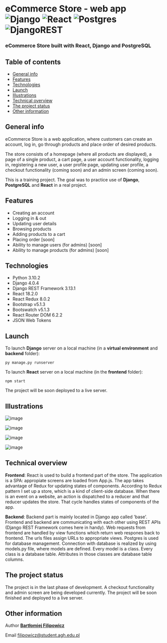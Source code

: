 # eCommerce Store - web app ![Django](https://img.shields.io/badge/django-%23092E20.svg?style=for-the-badge&logo=django&logoColor=white) ![React](https://img.shields.io/badge/react-%2320232a.svg?style=for-the-badge&logo=react&logoColor=%2361DAFB) ![Postgres](https://img.shields.io/badge/postgres-%23316192.svg?style=for-the-badge&logo=postgresql&logoColor=white) ![DjangoREST](https://img.shields.io/badge/DJANGO-REST-ff1709?style=for-the-badge&logo=django&logoColor=white&color=ff1709&labelColor=gray)

### eCommerce Store built with **React**, **Django** and **PostgreSQL**

## Table of contents
* [General info](#general-info)
* [Features](#features)
* [Technologies](#technologies)
* [Launch](#launch)
* [Illustrations](#illustrations)
* [Technical overview](#technical-overview)
* [The project status](#the-project-status)
* [Other information](#other-information)

## General info
eCommerce Store is a web application, where customers can create an account, log in, go through products and place order of desired products.

The store consists of a homepage (where all products are displayed), a page of a single product, a cart page, a user account functionality, logging in, registering a new user, a user profile page, updating user profile, a checkout functionality (coming soon) and an admin screen (coming soon).

This is a training project. The goal was to practice use of **Django**, **PostgreSQL** and **React** in a real project.

## Features
- Creating an account
- Logging in & out
- Updating user details
- Browsing products
- Adding products to a cart
- Placing order [soon]
- Ability to manage users (for admins) [soon]
- Ability to manage products (for admins) [soon]

## Technologies
- Python 3.10.2
- Django 4.0.4
- Django REST Framework 3.13.1
- React 18.2.0
- React Redux 8.0.2
- Bootstrap v5.1.3
- Bootswatch v5.1.3
- React Router DOM 6.2.2
- JSON Web Tokens

## Launch
To launch **Django** server on a local machine (in a **virtual environment** and **backend** folder):

`py manage.py runserver`

To launch **React** server on a local machine (in the **frontend** folder):

`npm start`

The project will be soon deployed to a live server.

## Illustrations
![image](https://user-images.githubusercontent.com/96448777/182486302-2a0fae46-8626-435a-8dd4-0defe74a7485.png)

![image](https://user-images.githubusercontent.com/96448777/182486475-0ee9bc08-2a62-4a1c-a992-10143b301a34.png)

![image](https://user-images.githubusercontent.com/96448777/182486644-9ffc0809-9570-405a-b075-c83b81ad5b49.png)

![image](https://user-images.githubusercontent.com/96448777/182486714-fa7293a4-0928-49d4-9679-8ffc4cd4a9e8.png)

## Technical overview
**Frontend**: React is used to build a frontend part of the store. The application is a SPA: appropiate screens are loaded from App.js. The app takes advantage of Redux for updating states of components. According to Redux pattern I set up a store, which is a kind of client-side database. When there is an event on a website, an action is dispatched to a reducer and that reducer updates the store. That cycle handles states of components of the app.

**Backend**: Backend part is mainly located in Django app called 'base'. Frontend and backend are communicating with each other using REST APIs (Django REST Framework comes here in handy). Web requests from frontend are handled by view functions which return web respones back to frontend. The urls files assign URLs to appropriate views. Postgres is used for database management. Connection with database is realized by using models.py file, where models are defined. Every model is a class. Every class is a database table. Attributes in those classes are database table columns.

## The project status
The project is in the last phase of development. A checkout functionality and admin screen are being developed currently. The project will be soon finished and deployed to a live server.

## Other information
Author [**Bartłomiej Filipowicz**](https://github.com/Bartlomiej-Filipowicz)

Email <ins>filipowicz@student.agh.edu.pl</ins>
